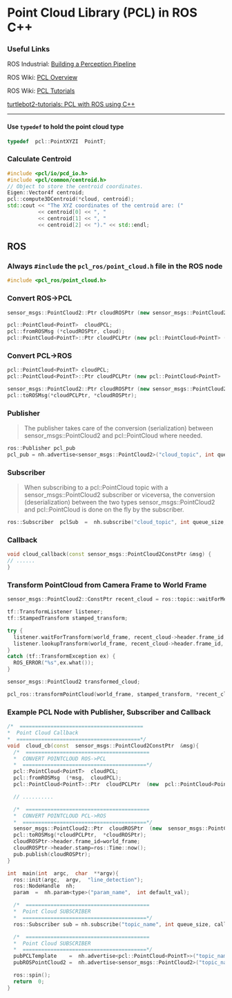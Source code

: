 # Point Cloud Library (PCL) in ROS C++

### Useful Links
ROS Industrial: [Building a Perception Pipeline](https://industrial-training-master.readthedocs.io/en/melodic/_source/session5/Building-a-Perception-Pipeline.html)

ROS Wiki: [PCL Overview](http://wiki.ros.org/pcl/Overview)

ROS Wiki: [PCL Tutorials](http://wiki.ros.org/pcl/Tutorials)

[turtlebot2-tutorials: PCL with ROS using C++](https://dabit-industries.github.io/turtlebot2-tutorials/13-ROSPCL.html)

-----

#### Use `typedef` to hold the point cloud type
```cpp
typedef  pcl::PointXYZI  PointT;
```
### Calculate Centroid
```cpp
#include <pcl/io/pcd_io.h>
#include <pcl/common/centroid.h>
// Object to store the centroid coordinates.
Eigen::Vector4f centroid;
pcl::compute3DCentroid(*cloud, centroid);
std::cout << "The XYZ coordinates of the centroid are: ("
		  << centroid[0] << ", "
		  << centroid[1] << ", "
		  << centroid[2] << ")." << std::endl;
```

## ROS

### Always `#include` the `pcl_ros/point_cloud.h` file in the ROS node
```cpp
#include <pcl_ros/point_cloud.h>
```

### Convert ROS->PCL
```cpp
sensor_msgs::PointCloud2::Ptr cloudROSPtr (new sensor_msgs::PointCloud2);

pcl::PointCloud<PointT>  cloudPCL;
pcl::fromROSMsg (*cloudROSPtr, cloud);
pcl::PointCloud<PointT>::Ptr cloudPCLPtr (new pcl::PointCloud<PointT> (cloud));
```

### Convert PCL->ROS
```cpp
pcl::PointCloud<PointT> cloudPCL;
pcl::PointCloud<PointT>::Ptr cloudPCLPtr (new pcl::PointCloud<PointT>  (cloud));

sensor_msgs::PointCloud2::Ptr cloudROSPtr (new sensor_msgs::PointCloud2);
pcl::toROSMsg(*cloudPCLPtr, *cloudROSPtr);
```

### Publisher
> The publisher takes care of the conversion (serialization) between sensor_msgs::PointCloud2 and pcl::PointCloud<T> where needed.
```cpp
ros::Publisher pcl_pub
pcl_pub = nh.advertise<sensor_msgs::PointCloud2>("cloud_topic", int queue_size);
```

### Subscriber
> When subscribing to a pcl::PointCloud<T> topic with a sensor_msgs::PointCloud2 subscriber or viceversa, the conversion (deserialization) between the two types sensor_msgs::PointCloud2 and pcl::PointCloud<T> is done on the fly by the subscriber.
```cpp
ros::Subscriber  pclSub  =  nh.subscribe("cloud_topic", int queue_size,  cloud_callback);
```

### Callback
```cpp
void cloud_callback(const sensor_msgs::PointCloud2ConstPtr &msg) {
// ......
}
```

### Transform PointCloud from Camera Frame to World Frame
```cpp
sensor_msgs::PointCloud2::ConstPtr recent_cloud = ros::topic::waitForMessage<sensor_msgs::PointCloud2>(topic, nh);

tf::TransformListener listener;
tf::StampedTransform stamped_transform;

try {
  listener.waitForTransform(world_frame, recent_cloud->header.frame_id, ros::Time::now(),  ros::Duration(6.0));
  listener.lookupTransform(world_frame, recent_cloud->header.frame_id, ros::Time(0),  stamped_transform);
} 
catch (tf::TransformException ex) {
  ROS_ERROR("%s",ex.what());
}

sensor_msgs::PointCloud2 transformed_cloud;

pcl_ros::transformPointCloud(world_frame, stamped_transform, *recent_cloud,  transformed_cloud);
```

### Example PCL Node with Publisher, Subscriber and Callback
```cpp
/*  ========================================
*  Point Cloud Callback
*  ========================================*/
void  cloud_cb(const  sensor_msgs::PointCloud2ConstPtr  &msg){
  /*  ========================================
  *  CONVERT POINTCLOUD ROS->PCL
  *  ========================================*/
  pcl::PointCloud<PointT>  cloudPCL;
  pcl::fromROSMsg  (*msg,  cloudPCL);
  pcl::PointCloud<PointT>::Ptr  cloudPCLPtr  (new  pcl::PointCloud<PointT>  (cloud));

  // ..........

  /*  ========================================
  *  CONVERT POINTCLOUD PCL->ROS
  *  ========================================*/
  sensor_msgs::PointCloud2::Ptr  cloudROSPtr  (new  sensor_msgs::PointCloud2);
  pcl::toROSMsg(*cloudPCLPtr,  *cloudROSPtr);
  cloudROSPtr->header.frame_id=world_frame;
  cloudROSPtr->header.stamp=ros::Time::now();
  pub.publish(cloudROSPtr);
}

int  main(int  argc,  char  **argv){
  ros::init(argc,  argv,  "line_detection");
  ros::NodeHandle  nh;
  param  =  nh.param<type>("param_name",  int default_val);

  /*  ========================================
  *  Point Cloud SUBSCRIBER
  *  ========================================*/
  ros::Subscriber sub = nh.subscribe("topic_name", int queue_size, callback);

  /*  ========================================
  *  Point Cloud SUBSCRIBER
  *  ========================================*/
  pubPCLTemplate    =  nh.advertise<pcl::PointCloud<PointT>>("topic_name",  int queue_size);
  pubROSPointCloud2 =  nh.advertise<sensor_msgs::PointCloud2>("topic_name",  int queue_size);

  ros::spin();
  return  0;
}
```


